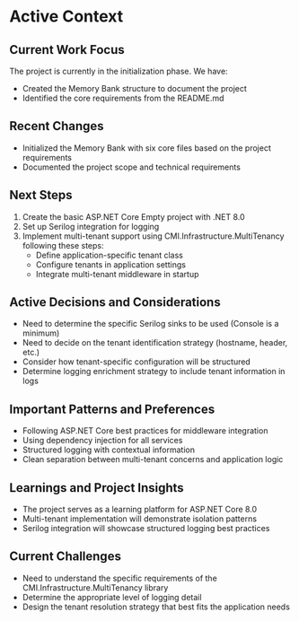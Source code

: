 # Active Context

## Current Work Focus

The project is currently in the initialization phase. We have:

- Created the Memory Bank structure to document the project
- Identified the core requirements from the README.md

## Recent Changes

- Initialized the Memory Bank with six core files based on the project requirements
- Documented the project scope and technical requirements

## Next Steps

1. Create the basic ASP.NET Core Empty project with .NET 8.0
2. Set up Serilog integration for logging
3. Implement multi-tenant support using CMI.Infrastructure.MultiTenancy following these steps:
   - Define application-specific tenant class
   - Configure tenants in application settings
   - Integrate multi-tenant middleware in startup

## Active Decisions and Considerations

- Need to determine the specific Serilog sinks to be used (Console is a minimum)
- Need to decide on the tenant identification strategy (hostname, header, etc.)
- Consider how tenant-specific configuration will be structured
- Determine logging enrichment strategy to include tenant information in logs

## Important Patterns and Preferences

- Following ASP.NET Core best practices for middleware integration
- Using dependency injection for all services
- Structured logging with contextual information
- Clean separation between multi-tenant concerns and application logic

## Learnings and Project Insights

- The project serves as a learning platform for ASP.NET Core 8.0
- Multi-tenant implementation will demonstrate isolation patterns
- Serilog integration will showcase structured logging best practices

## Current Challenges

- Need to understand the specific requirements of the CMI.Infrastructure.MultiTenancy library
- Determine the appropriate level of logging detail
- Design the tenant resolution strategy that best fits the application needs
